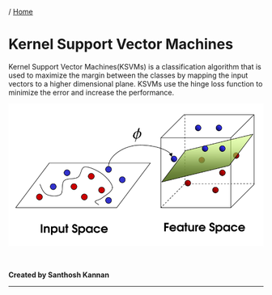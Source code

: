 / [Home](index.md)

# Kernel Support Vector Machines

Kernel Support Vector Machines(KSVMs) is a classification algorithm that is used to maximize the margin between the classes by mapping the input vectors to a higher dimensional plane. KSVMs use the hinge loss function to minimize the error and increase the performance.

![Kernel Support Vector Machine](images/ksvm.png "Kernel Support Vector Machine")

<br>

**Created by Santhosh Kannan**

---

<br>
